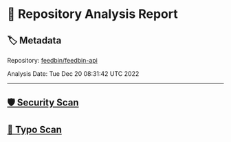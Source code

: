 # 🧪 Repository Analysis Report

## 🏷️ Metadata

Repository:
[feedbin/feedbin-api](https://github.com/feedbin/feedbin-api)

Analysis Date:
Tue Dec 20 08:31:42 UTC 2022

---

## [🛡️ Security Scan](./security)


## [🚫 Typo Scan](./typos)


